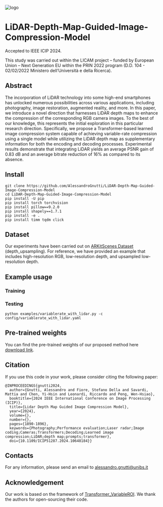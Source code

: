 
![logo](https://github.com/user-attachments/assets/64f089c1-d1d9-4153-ac83-5993424a48d0)

# LiDAR-Depth-Map-Guided-Image-Compression-Model

Accepted to IEEE ICIP 2024.

This study was carried out within the LICAM project – funded by European Union – Next Generation EU  within the PRIN 2022 program (D.D. 104 - 02/02/2022 Ministero dell’Università e della Ricerca).

## Abstract

The incorporation of LiDAR technology into some high-end smartphones has unlocked numerous possibilities across various applications, including photography, image restoration, augmented reality, and more. In this paper, we introduce a novel direction that harnesses LiDAR depth maps to enhance the compression of the corresponding RGB camera images. To the best of our knowledge, this represents the initial exploration in this particular research direction. Specifically, we propose a Transformer-based learned image compression system capable of achieving variable-rate compression using a single model while utilizing the LiDAR depth map as supplementary information for both the encoding and decoding processes. Experimental results demonstrate that integrating LiDAR yields an average PSNR gain of $0.83$ dB and an average bitrate reduction of $16$% as compared to its absence.

## Install

```
git clone https://github.com/AlessandroGnutti/LiDAR-Depth-Map-Guided-Image-Compression-Model
cd LiDAR-Depth-Map-Guided-Image-Compression-Model 
pip install -U pip 
pip install torch torchvision
pip install pillow==9.2.0
pip install shapely==1.7.1 
pip install -e . 
pip install timm tqdm click
```

## Dataset

Our experiments have been carried out on [ARKitScenes Dataset](https://github.com/apple/ARKitScenes) (depth_upsampling). For reference, we have provided an example that includes high-resolution RGB, low-resolution depth, and upsampled low-resolution depth.

## Example usage

### Training

### Testing

`python examples/variablerate_with_lidar.py -c config/variablerate_with_lidar.yaml`

## Pre-trained weights

You can find the pre-trained weights of our proposed method here [download link](https://drive.google.com/file/d/1DcoVQiUGyYBv-NGhTkXi_U7FF8Tsc7tW/view?usp=drive_link).

## Citation

If you use this code in your work, please consider citing the following paper:

```
@INPROCEEDINGS{gnutti2024,
  author={Gnutti, Alessandro and Fiore, Stefano Della and Savardi, Mattia and Chen, Yi-Hsin and Leonardi, Riccardo and Peng, Wen-Hsiao},
  booktitle={2024 IEEE International Conference on Image Processing (ICIP)}, 
  title={Lidar Depth Map Guided Image Compression Model}, 
  year={2024},
  volume={},
  number={},
  pages={1890-1896},
  keywords={Photography;Performance evaluation;Laser radar;Image coding;Cameras;Transformers;Decoding;Learned image compression;LiDAR;depth map;prompts;transformer},
  doi={10.1109/ICIP51287.2024.10648184}}
```

## Contacts

For any information, please send an email to alessandro.gnutti@unibs.it

## Acknowledgement

Our work is based on the framework of [Transformer_VariableROI](https://github.com/NYCU-MAPL/Transformer_VariableROI). We thank the authors for open-sourcing their code.
